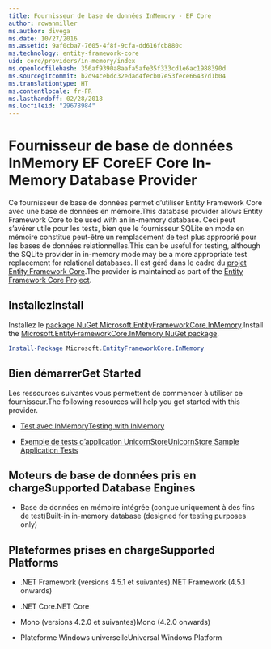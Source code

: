 ```yaml
---
title: Fournisseur de base de données InMemory - EF Core
author: rowanmiller
ms.author: divega
ms.date: 10/27/2016
ms.assetid: 9af0cba7-7605-4f8f-9cfa-dd616fcb880c
ms.technology: entity-framework-core
uid: core/providers/in-memory/index
ms.openlocfilehash: 356af9390a8aafa5afe35f333cd1e6ac1988390d
ms.sourcegitcommit: b2d94cebdc32edad4fecb07e53fece66437d1b04
ms.translationtype: HT
ms.contentlocale: fr-FR
ms.lasthandoff: 02/28/2018
ms.locfileid: "29678984"
---
```

# <a name="ef-core-in-memory-database-provider"></a><span data-ttu-id="6744d-102">Fournisseur de base de données InMemory EF Core</span><span class="sxs-lookup"><span data-stu-id="6744d-102">EF Core In-Memory Database Provider</span></span>

<span data-ttu-id="6744d-103">Ce fournisseur de base de données permet d’utiliser Entity Framework Core avec une base de données en mémoire.</span><span class="sxs-lookup"><span data-stu-id="6744d-103">This database provider allows Entity Framework Core to be used with an in-memory database.</span></span> <span data-ttu-id="6744d-104">Ceci peut s’avérer utile pour les tests, bien que le fournisseur SQLite en mode en mémoire constitue peut-être un remplacement de test plus approprié pour les bases de données relationnelles.</span><span class="sxs-lookup"><span data-stu-id="6744d-104">This can be useful for testing, although the SQLite provider in in-memory mode may be a more appropriate test replacement for relational databases.</span></span> <span data-ttu-id="6744d-105">Il est géré dans le cadre du [projet Entity Framework Core](https://github.com/aspnet/EntityFrameworkCore).</span><span class="sxs-lookup"><span data-stu-id="6744d-105">The provider is maintained as part of the [Entity Framework Core Project](https://github.com/aspnet/EntityFrameworkCore).</span></span>

## <a name="install"></a><span data-ttu-id="6744d-106">Installez</span><span class="sxs-lookup"><span data-stu-id="6744d-106">Install</span></span>

<span data-ttu-id="6744d-107">Installez le [package NuGet Microsoft.EntityFrameworkCore.InMemory](https://www.nuget.org/packages/Microsoft.EntityFrameworkCore.InMemory/).</span><span class="sxs-lookup"><span data-stu-id="6744d-107">Install the [Microsoft.EntityFrameworkCore.InMemory NuGet package](https://www.nuget.org/packages/Microsoft.EntityFrameworkCore.InMemory/).</span></span>

``` powershell
Install-Package Microsoft.EntityFrameworkCore.InMemory
```

## <a name="get-started"></a><span data-ttu-id="6744d-108">Bien démarrer</span><span class="sxs-lookup"><span data-stu-id="6744d-108">Get Started</span></span>

<span data-ttu-id="6744d-109">Les ressources suivantes vous permettent de commencer à utiliser ce fournisseur.</span><span class="sxs-lookup"><span data-stu-id="6744d-109">The following resources will help you get started with this provider.</span></span>
* [<span data-ttu-id="6744d-110">Test avec InMemory</span><span class="sxs-lookup"><span data-stu-id="6744d-110">Testing with InMemory</span></span>](../../miscellaneous/testing/in-memory.md)

* [<span data-ttu-id="6744d-111">Exemple de tests d’application UnicornStore</span><span class="sxs-lookup"><span data-stu-id="6744d-111">UnicornStore Sample Application Tests</span></span>](https://github.com/rowanmiller/UnicornStore/blob/master/UnicornStore/src/UnicornStore.Tests/Controllers/ShippingControllerTests.cs)

## <a name="supported-database-engines"></a><span data-ttu-id="6744d-112">Moteurs de base de données pris en charge</span><span class="sxs-lookup"><span data-stu-id="6744d-112">Supported Database Engines</span></span>

* <span data-ttu-id="6744d-113">Base de données en mémoire intégrée (conçue uniquement à des fins de test)</span><span class="sxs-lookup"><span data-stu-id="6744d-113">Built-in in-memory database (designed for testing purposes only)</span></span>

## <a name="supported-platforms"></a><span data-ttu-id="6744d-114">Plateformes prises en charge</span><span class="sxs-lookup"><span data-stu-id="6744d-114">Supported Platforms</span></span>

* <span data-ttu-id="6744d-115">.NET Framework (versions 4.5.1 et suivantes)</span><span class="sxs-lookup"><span data-stu-id="6744d-115">.NET Framework (4.5.1 onwards)</span></span>

* <span data-ttu-id="6744d-116">.NET Core</span><span class="sxs-lookup"><span data-stu-id="6744d-116">.NET Core</span></span>

* <span data-ttu-id="6744d-117">Mono (versions 4.2.0 et suivantes)</span><span class="sxs-lookup"><span data-stu-id="6744d-117">Mono (4.2.0 onwards)</span></span>

* <span data-ttu-id="6744d-118">Plateforme Windows universelle</span><span class="sxs-lookup"><span data-stu-id="6744d-118">Universal Windows Platform</span></span>
